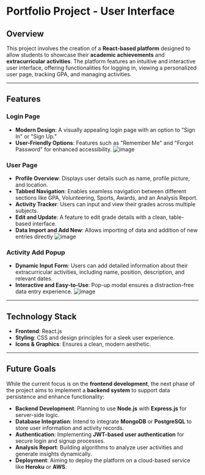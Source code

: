 # Portfolio Project - User Interface

## Overview

This project involves the creation of a **React-based platform** designed to allow students to showcase their **academic achievements** and **extracurricular activities**. The platform features an intuitive and interactive user interface, offering functionalities for logging in, viewing a personalized user page, tracking GPA, and managing activities.

---

## Features

### Login Page
* **Modern Design**: A visually appealing login page with an option to "Sign In" or "Sign Up."
* **User-Friendly Options**: Features such as "Remember Me" and "Forgot Password" for enhanced accessibility.
    ![image](https://github.com/user-attachments/assets/0f654ad9-bc69-41b8-bb28-d9847dfce36c)
  

### User Page

* **Profile Overview**: Displays user details such as name, profile picture, and location.
* **Tabbed Navigation**: Enables seamless navigation between different sections like GPA, Volunteering, Sports, Awards, and an Analysis Report.
* **Activity Tracker**: Users can input and view their grades across multiple subjects.
* **Edit and Update**: A feature to edit grade details with a clean, table-based interface.
* **Data Import and Add New**: Allows importing of data and addition of new entries directly
      ![image](https://github.com/user-attachments/assets/82229024-ebf5-4a59-a9fb-fa02fbc7410e)
  
### Activity Add Popup

* **Dynamic Input Form**: Users can add detailed information about their extracurricular activities, including name, position, description, and relevant dates.
* **Interactive and Easy-to-Use**: Pop-up modal ensures a distraction-free data entry experience.
     ![image](https://github.com/user-attachments/assets/17b45f40-d702-4f92-9b12-19ad8fa7d776)
---

## Technology Stack

* **Frontend**: React.js
* **Styling**: CSS and design principles for a sleek user experience.
* **Icons & Graphics**: Ensures a clean, modern aesthetic.

---

## Future Goals

While the current focus is on the **frontend development**, the next phase of the project aims to implement a **backend system** to support data persistence and enhance functionality:

* **Backend Development**: Planning to use **Node.js** with **Express.js** for server-side logic.
* **Database Integration**: Intend to integrate **MongoDB** or **PostgreSQL** to store user information and activity records.
* **Authentication**: Implementing **JWT-based user authentication** for secure login and signup processes.
* **Analysis Report**: Building algorithms to analyze user activities and generate insights dynamically.
* **Deployment**: Aiming to deploy the platform on a cloud-based service like **Heroku** or **AWS**.
  
 
   
   

  
